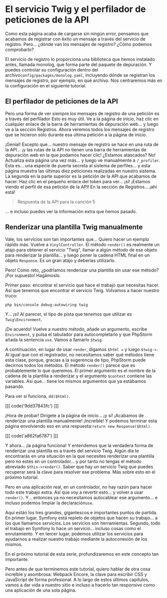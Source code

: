 # El servicio Twig y el perfilador de peticiones de la API

Como esta página acaba de cargarse sin ningún error, pensamos que acabamos de registrar con éxito un mensaje a través del servicio de registro. Pero... ¿dónde van los mensajes de registro? ¿Cómo podemos comprobarlo?

El servicio de registro lo proporciona una biblioteca que hemos instalado antes, llamada monolog, que forma parte del paquete de depuración. Y puedes controlar su configuración dentro del archivo`config/packages/monolog.yaml`, incluyendo dónde se registran los mensajes de registro, por ejemplo, en qué archivo. Nos centraremos más en la configuración en el siguiente tutorial.

## El perfilador de peticiones de la API

Pero una forma de ver siempre los mensajes de registro de una petición es a través del perfilador Esto es muy útil. Ve a la página de inicio, haz clic en cualquier enlace de la barra de herramientas de depuración web... y luego ve a la sección Registros. Ahora veremos todos los mensajes de registro que se hicieron sólo durante esa última petición a la página de inicio.

¡Genial! Excepto que... nuestro mensaje de registro se hace en una ruta de la API... ¡y las rutas de la API no tienen una barra de herramientas de depuración web en la que podamos hacer clic! ¿Estamos atascados? No! Actualiza esta página una vez más... y luego ve manualmente a `/_profiler`. Esta es... una especie de puerta secreta al sistema de perfiles... y esta página muestra las últimas diez peticiones realizadas en nuestro sistema. La segunda en la parte superior es la petición de la API que acabamos de hacer. Haz clic en el pequeño enlace del token para ver... ¡sí! ¡Estamos viendo el perfil de esa petición de la API! En la sección de Registros... ¡ahí está!

> Respuesta de la API para la canción 5

... e incluso puedes ver la información extra que hemos pasado.

## Renderizar una plantilla Twig manualmente

Vale, los servicios son tan importantes que... Quiero hacer un ejemplo rápido más. Vuelve a `VinylController`. El método `render()` es realmente un atajo para obtener el servicio "Twig", llamar a algún método de ese objeto para renderizar la plantilla... y luego poner la cadena HTML final en un objeto `Response`. Es un gran atajo y deberías utilizarlo.

Pero! Como reto, ¿podríamos renderizar una plantilla sin usar ese método? ¡Por supuesto! Hagámoslo.

Primer paso: encontrar el servicio que hace el trabajo que necesitas hacer. Así que tenemos que encontrar el servicio Twig. Volvamos a hacer nuestro truco:

```terminal
php bin/console debug:autowiring twig
```

Y... ¡sí! Al parecer, el tipo de pista que tenemos que utilizar es `Twig\Environment`.

¡De acuerdo! Vuelve a nuestro método, añade un argumento, escribe `Environment`, y pulsa el tabulador para autocompletarlo y que PhpStorm añada la sentencia `use`. Vamos a llamarlo `$twig`.

A continuación, en lugar de usar `render`, digamos `$html =` y luego `$twig->`. Al igual que con el registrador, no necesitamos saber qué métodos tiene esta clase, porque, gracias a la sugerencia de tipo, PhpStorm puede decirnos todos los métodos. El método `render()` parece que es probablemente lo que queremos. El primer argumento es el nombre de la cadena de la plantilla a renderizar y el argumento `$context` contiene las variables. Así que... tiene los mismos argumentos que ya estábamos pasando.

Para ver si funciona, `dd($html)`.

[[[ code('9dd37843fc') ]]]

¡Hora de probar! Dirígete a la página de inicio... ¡y sí! ¡Acabamos de renderizar una plantilla manualmente! ¡Increíble! Y podemos terminar esta página envolviendo eso en una respuesta:`return new Response($html)`.

[[[ code('a862fa6787') ]]]

Y ahora... ¡la página funciona! Y entendemos que la verdadera forma de renderizar una plantilla es a través del servicio Twig. Algún día te encontrarás en una situación en la que necesites renderizar una plantilla pero no estés en un controlador... y por tanto no tengas el método abreviado `$this->render()`. Saber que hay un servicio Twig que puedes recuperar será la clave para resolver ese problema. Más sobre esto en el próximo tutorial.

Pero en una aplicación real, en un controlador, no hay razón para hacer todo este trabajo extra. Así que voy a revertir esto... y volver a usar `render()`. Y... entonces ya no necesitamos autocablear ese argumento... e incluso podemos limpiar la declaración`use`.

Aquí están los tres grandes, gigantescos e importantes puntos de partida. En primer lugar, Symfony está repleto de objetos que hacen su trabajo... a los que llamamos servicios. Los servicios son herramientas. Segundo, todo el trabajo en Symfony lo hace un servicio... incluso cosas como el enrutamiento. Y en tercer lugar, podemos utilizar los servicios para ayudarnos a realizar nuestro trabajo mediante la autoconexión de los mismos.

En el próximo tutorial de esta serie, profundizaremos en este concepto tan importante.

Pero antes de que terminemos este tutorial, quiero hablar de otra cosa increíble y asombrosa: Webpack Encore, la clave para escribir CSS y JavaScript de forma profesional. A lo largo de estos últimos capítulos, vamos a dar vida a nuestro sitio e incluso a hacerlo tan responsivo como una aplicación de una sola página.
